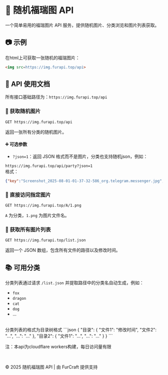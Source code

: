 
# 🎲 随机福瑞图 API

一个简单易用的福瑞图片 API 服务，提供随机图片、分类浏览和图片列表获取。

## 📷 示例

在html上可获取一张随机的福瑞图片：

```html
<img src=https://img.furapi.top/api>
```


## 🧪 API 使用文档

所有接口基础路径为：`https://img.furapi.top/api`

### 📌 获取随机图片

```
GET https://img.furapi.top/api
```

返回一张所有分类的随机图片。

#### ➕ 可选参数

- `?json=1`：返回 JSON 格式而不是图片，分类也支持随机json，例如：

`https://img.furapi.top/api/party?json=1`
<br>
格式：
```json
{"key":"Screenshot_2025-08-01-01-37-32-586_org.telegram.messenger.jpg","size":418227,"uploaded":"2025-07-31T19:39:31.410Z","url":"https://img.furapi.top/api/Screenshot_2025-08-01-01-37-32-586_org.telegram.messenger.jpg"}
```



### 📂 直接访问指定图片

```
GET https://img.furapi.top/A/1.png
```

`A` 为分类，`1.png` 为图片文件名。


### 📃 获取所有图片列表

```
GET https://img.furapi.top/list.json
```

返回一个 JSON 数组，包含所有文件的路径以及修改时间。


## 📚 可用分类

分类列表通过请求 `/list.json` 并提取路径中的分类名自动生成，例如：

- `fox`
- `dragon`
- `cat`
- `dog`
- ...
<br>
分类列表的格式为目录树格式
```json
{
  "目录": {
    "文件1": "修改时间",
    "文件2": "...",
    "...": "..."
  },
  "目录2": {
    "文件1": "...",
    "...": "..."
  }
}
```
<br>

注：本api为cloudflare workers构建，每日访问量有限

<br>


© 2025 随机福瑞图 API | 由 FurCraft 提供支持
